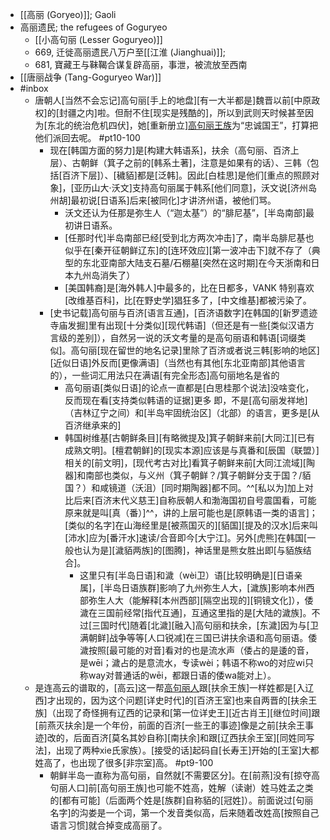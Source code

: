 - [[高丽 (Goryeo)]]; Gaoli
- 高丽遗民; the refugees of Goguryeo
    - [[小高句丽 (Lesser Goguryeo)]]
    - 669, 迁徙高丽遗民八万户至[[江淮 (Jianghuai)]];
    - 681, 寶藏王与靺鞨合谋复辟高丽，事泄，被流放至西南
- [[唐丽战争 (Tang-Goguryeo War)]]
- #inbox
    - 唐朝人[当然不会忘记]高句丽[手上的地盘][有一大半都是]魏晋以前[中原政权]的[封疆之内]啦。但耐不住[现实是残酷的]，所以到武则天时候甚至因为[东北的统治危机四伏]，她[重新册立][高句丽王族](https://www.zhihu.com/pin/1362706066665451520)为“忠诚国王”，打算把他们派回去呢。 #pt10-100
        - 现在[韩国方面的努力]是[构建大韩语系]，扶余（高句丽、百济上层）、古朝鲜（箕子之前的[韩系土著]，注意是如果有的话）、三韩（包括[百济下层]）、[穢貊]都是[泛韩]。因此[白桂思]是他们[重点的照顾对象]，[亚历山大·沃文]支持高句丽属于韩系[他们同意]，沃文说[济州岛州胡]最初说[日语系]后来[被同化]才讲济州语，被他们骂。
            - 沃文还认为任那是弥生人（“迦太基”）的“腓尼基”，[半岛南部]最初讲日语系。
            - [任那时代]半岛南部已经[受到北方两次冲击]了，南半岛腓尼基也似乎在[秦开征朝鲜辽东]的[连环效应][第一波冲击下]就不存了（典型的东北亚南部大陆支石墓/石棚墓[突然在这时期]在今天浙南和日本九州岛消失了）
            - [美国韩裔]是[海外韩人]中最多的，比在日都多，VANK 特别喜欢[改维基百科]，比[在野史学]猖狂多了，[中文维基]都被污染了。
        - [史书记载]高句丽与百济[语言互通]，[百济语数字]在韩国的[新罗遗迹寺庙发掘]里有出现[十分类似][现代韩语]（但还是有一些[类似汉语方言级的差别]），自然另一说的沃文考量的是高句丽语和韩语[词缀类似]。高句丽[现在留世的地名记录]里除了百济或者说三韩[影响的地区][近似日语]外反而[更像满语]（当然也有其他[东北亚南部]其他语言的），一些词汇用法只在满语[有完全形态]高句丽地名是省的
            - 高句丽语[类似日语]的论点一直都是[白思桂那个说法]没啥变化，反而现在看[支持类似韩语的证据]更多
即，不是[高句丽发祥地]（吉林辽宁之间）和[半岛牢固统治区]（北部）的语言，更多是[从百济继承来的]
            - 韩国树维基[古朝鲜条目][有略微提及]箕子朝鲜来前[大同江][已有成熟文明]。[檀君朝鲜]的[现实本源]应该是与真番和[辰国（联盟）]相关的[前文明]，[现代考古对比]看箕子朝鲜来前[大同江流域][陶器]和南部也类似，与义州（箕子朝鲜？/箕子朝鲜分支于国？/貊国？）和咸镜道（沃沮）[同时期陶器]都不同。^^[私以为]加上对比后来[百济末代义慈王]自称辰朝人和渤海国初自号震国看，可能原来就是叫[真（番）]^^，讲的上层可能也是[原韩语一类的语言]；[类似的名字]在山海经里是[被燕国灭的][貊国][提及的汉水]后来叫[沛水]应为[番汗水]速读/合音即今[大宁江]。另外[虎熊]在韩国[一般也认为是][濊貊两族]的[图腾]，神话里是熊女胜出即[与貊族结合]。
                - 这里只有[半岛日语]和濊（wèi卫）语[比较明确是][日语亲属]，[半岛日语族群]影响了九州弥生人大，[濊族]影响本州西部弥生人大（能解释[本州西部][隔空出现的][铜镜文化]），倭濊在三国前经常[指代互通]，互通这里指的是[大陆的濊族]。不过[三国时代]随着[北濊][融入]高句丽和扶余，[东濊]因为与[卫满朝鲜]战争等等[人口锐减]在三国已讲扶余语和高句丽语。倭濊按照[最可能的对音]看对的也是流水声（倭占的是逶的音，是wēi；濊占的是意流水，专读wèi；韩语不称wo的对应wi只称way对普通话的wēi，都跟日语的倭wa能对上）。
    - 是连高云的谱取的，[高云]这一帮[高句丽人](https://www.zhihu.com/pin/1371784505821384704)跟[扶余王族]一样姓都是[入辽西]才出现的，因为这个问题[详史时代]的[百济王室]也来自两晋的[扶余王族]（出现了奇怪拥有辽西的记录和[第一位详史王][近古肖王][继位时间]跟[前燕灭扶余]是一个年份，前面的百济[一些王的事迹]像是之前[扶余王事迹]改的，后面百济[莫名其妙自称][南扶余]和跟[辽西扶余王室][同姓同写法]，出现了两种xie氏家族）。[接受的话]起码自[长寿王]开始的[王室]大都姓高了，也出现了很多[非宗室]高。 #pt9-100
        - 朝鲜半岛一直称为高句丽，自然就[不需要区分]。在[前燕]没有[掠夺高句丽人口]前[高句丽王族]也可能不姓高，姓解（读谢）姓马姓孟之类的[都有可能]（后面两个姓是[族群]自称貊的[冠姓]）。前面说过[句丽名字]的沟娄是一个词，第一个发音类似高，后来随着改姓高[按照自己语言习惯]就合掉变成高丽了。
